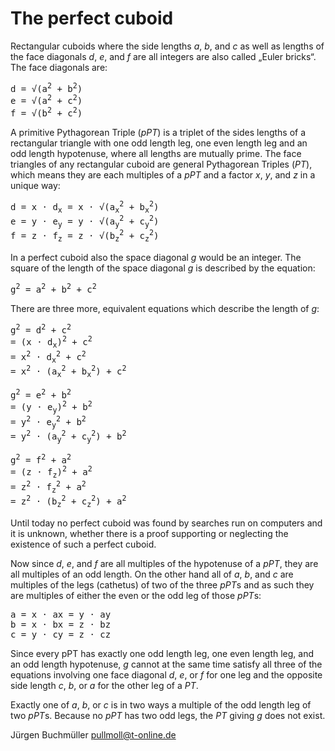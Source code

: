 # The perfect cuboid

Rectangular cuboids where the side lengths *a*, *b*, and *c* as well as lengths of the face
diagonals *d*, *e*, and *f* are all integers are also called „Euler bricks“.
The face diagonals are:

 <tt>d	= √(a<sup>2</sup> + b<sup>2</sup>)</tt><br/>
 <tt>e	= √(a<sup>2</sup> + c<sup>2</sup>)</tt><br/>
 <tt>f	= √(b<sup>2</sup> + c<sup>2</sup>)</tt><br/>

A primitive Pythagorean Triple (*pPT*) is a triplet of the sides lengths of a
rectangular triangle with one odd length leg, one even length leg and an odd
length hypotenuse, where all lengths are mutually prime.
The face triangles of any rectangular cuboid are general Pythagorean Triples (*PT*),
which means they are each multiples of a *pPT* and a factor *x*, *y*, and *z* in a unique way:

 <tt>d = x · d<sub>x</sub> = x · √(a<sub>x</sub><sup>2</sup> + b<sub>x</sub><sup>2</sup>)</tt><br/>
 <tt>e = y · e<sub>y</sub> = y · √(a<sub>y</sub><sup>2</sup> + c<sub>y</sub><sup>2</sup>)</tt><br/>
 <tt>f = z · f<sub>z</sub> = z · √(b<sub>z</sub><sup>2</sup> + c<sub>z</sub><sup>2</sup>)</tt><br/>

In a perfect cuboid also the space diagonal *g* would be an integer.
The square of the length of the space diagonal *g* is described by the equation:

 <tt>g<sup>2</sup> = a<sup>2</sup> + b<sup>2</sup> + c<sup>2</sup></tt>

There are three more, equivalent equations which describe the length of *g*:

 <tt>g<sup>2</sup> = d<sup>2</sup> + c<sup>2</sup></tt></br>
  <tt>	= (x · d<sub>x</sub>)<sup>2</sup> + c<sup>2</sup></tt></br>
  <tt>	= x<sup>2</sup> · d<sub>x</sub><sup>2</sup> + c<sup>2</sup></tt></br>
  <tt>	= x<sup>2</sup> · (a<sub>x</sub><sup>2</sup> + b<sub>x</sub><sup>2</sup>) + c<sup>2</sup></tt>

 <tt>g<sup>2</sup> = e<sup>2</sup> + b<sup>2</sup></tt></br>
  <tt>	= (y · e<sub>y</sub>)<sup>2</sup> + b<sup>2</sup></tt></br>
  <tt>	= y<sup>2</sup> · e<sub>y</sub><sup>2</sup> + b<sup>2</sup></tt></br>
  <tt>	= y<sup>2</sup> · (a<sub>y</sub><sup>2</sup> + c<sub>y</sub><sup>2</sup>) + b<sup>2</sup></tt>

 <tt>g<sup>2</sup> = f<sup>2</sup> + a<sup>2</sup></tt></br>
  <tt>  = (z · f<sub>z</sub>)<sup>2</sup> + a<sup>2</sup></tt></br>
  <tt>  = z<sup>2</sup> · f<sub>z</sub><sup>2</sup> + a<sup>2</sup></tt></br>
  <tt>  = z<sup>2</sup> · (b<sub>z</sub><sup>2</sup> + c<sub>z</sub><sup>2</sup>) + a<sup>2</sup></tt>

Until today no perfect cuboid was found by searches run on computers and it is unknown,
whether there is a proof supporting or neglecting the existence of such a perfect cuboid.

Now since *d*, *e*, and *f* are all multiples of the hypotenuse of a *pPT*,
they are all multiples of an odd length. On the other hand all of *a*, *b*, and *c* are
multiples of the legs (cathetus) of two of the three *pPT*s and as such they are multiples
of either the even or the odd leg of those *pPT*s:

 <tt>a = x · ax = y · ay</tt><br/>
 <tt>b = x · bx = z · bz</tt><br/>
 <tt>c = y · cy = z · cz</tt><br/>

Since every pPT has exactly one odd length leg, one even length leg, and an odd length hypotenuse,
*g* cannot at the same time satisfy all three of the equations involving one face diagonal
*d*, *e*, or *f* for one leg and the opposite side length *c*, *b*, or *a* for the other leg of a *PT*.

Exactly one of *a*, *b*, or *c* is in two ways a multiple of the odd length leg of two *pPT*s.
Because no *pPT* has two odd legs, the *PT* giving *g* does not exist.

Jürgen Buchmüller <pullmoll@t-online.de>
